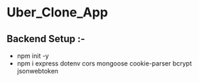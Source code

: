 # Uber_Clone_App



## Backend Setup :-
- npm init -y
- npm i express dotenv cors mongoose cookie-parser bcrypt jsonwebtoken